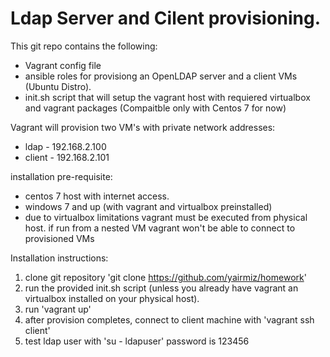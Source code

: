 # Ldap Server and Cilent provisioning.
This git repo contains the following:
  * Vagrant config file
  * ansible roles for provisiong an OpenLDAP server and a client VMs (Ubuntu Distro).
  * init.sh script that will setup the vagrant host with requiered virtualbox and vagrant packages (Compaitble only with Centos 7 for now)

Vagrant will provision two VM's with private network addresses:
 * ldap - 192.168.2.100
 * client - 192.168.2.101

installation pre-requisite:
 * centos 7 host with internet access.
 * windows 7 and up (with vagrant and virtualbox preinstalled)
 * due to virtualbox limitations vagrant must be executed from physical host. if run from a nested VM vagrant won't be able to connect to provisioned VMs

Installation instructions:
 1. clone git repository 'git clone https://github.com/yairmiz/homework'
 2. run the provided init.sh script (unless you already have vagrant an virtualbox installed on your physical host).
 3. run 'vagrant up'
 4. after provision completes, connect to client machine with 'vagrant ssh client'
 5. test ldap user with 'su - ldapuser' password is 123456
